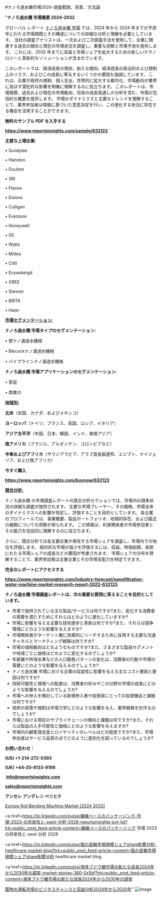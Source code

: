 #ナノろ過水機市場2024-調査範囲、背景、方法論

"<strong>ナノろ過水機 市場概要 2024-2032</strong>

グローバル レポート <a href=https://www.reportsinsights.com/sample/632123>ナノろ過水機 市場</a> では、2024 年から 2024 年までの予測年にわたる市場規模とその構成についての詳細な分析と理解を必要としています。 当社の調査アナリストは、一次および二次調査手法を使用して、企業に関連する過去の傾向と現在の市場状況を調査し、重要な洞察と市場予測を提供します。 これには、2032 年までに収益と市場シェアを拡大​​するための新しいテクノロジーと革新的なソリューションが含まれています。

このレポートでは、経済成長の現状、新たな傾向、経済成長の政治的および規制上のリスク、およびこの成長に寄与するいくつかの要因も強調しています。 これは、企業が政府の規制、個人支出、世界的に拡大する都市化、市場動向が業界に及ぼす潜在的な影響を明確に理解するのに役立ちます。 このレポートは、市場規模、過去および現在の市場動向、将来の成長見通しの分析を含む、市場の包括的な概要を提供します。 市場のダイナミクスと主要なトレンドを理解することで、業界参加者は情報に基づいた意思決定を行い、この進化する状況に存在する機会を活用することができます。

<strong><b>無料のサンプル PDF を入手する</b></strong>

<a href=https://www.reportsinsights.com/sample/632123><strong><u>https://www.reportsinsights.com/sample/632123</u></strong></a>

<strong>主要な上場企業:</strong>

• Sundylee

• Hanston

• Doulton

• 3M

• Flanne

• Dolons

• Culligan

• Everpure

• Honeywell

• GE

• Watts

• Midea

• Cillit

• Ecowatergd

• GREE

• Stevoor

• BRITA

• Haier

<strong><u>市場セグメンテーション</u></strong><strong><u>:</u></strong>

<strong>ナノろ過水機 市場タイプのセグメンテーション:</strong>

• 壁ナノ濾過水機械

• Bibcockナノ濾過水機械

• パイプラインナノ濾過水機械

<strong>ナノろ過水機 市場アプリケーションのセグメンテーション:</strong>

• 家庭

• 商業の

<strong><u>地域別</u></strong><strong><u>:</u></strong>

<strong>北米</strong>（米国、カナダ、およびメキシコ）

<strong>ヨーロッパ</strong>（ドイツ、フランス、英国、ロシア、イタリア）

<strong>アジア太平洋</strong>（中国、日本、韓国、インド、東南アジア）

<strong>南アメリカ</strong>（ブラジル、アルゼンチン、コロンビアなど）

<strong>中東およびアフリカ</strong>（サウジアラビア、アラブ首長国連邦、エジプト、ナイジェリア、および南アフリカ）

<strong>今すぐ購入</strong>

<a href=https://www.reportsinsights.com/buynow/632123><strong><u>https://www.reportsinsights.com/buynow/632123</u></strong></a>

<strong><u>競合分析:</u></strong>

ナノろ過水機 の市場調査レポートの競合分析セクションでは、市場内の競争状況の詳細な調査が提供されます。 主要な市場プレーヤー、その戦略、市場全体のダイナミクスへの影響を特定し、評価することを目的としています。 各企業のプロフィールでは、事業概要、製品ポートフォリオ、地理的存在、および最近の展開についての洞察が得られます。 この情報は、利害関係者が市場参加者とその能力を包括的に理解するのに役立ちます。

さらに、競合分析では各主要企業が保有する市場シェアを調査し、市場内での地位を評価します。 相対的な市場の強さを評価するには、収益、時価総額、長期にわたる市場シェアの成長などの要因が考慮されます。 市場シェアの分布を理解することで、業界参加者は主要企業とその市場支配力を特定できます。

<strong>完全なレポートにアクセスする</strong>

<a href=https://www.reportsinsights.com/industry-forecast/nanofiltration-water-machine-market-research-report-2022-632123><strong><u><b>https://www.reportsinsights.com/industry-forecast/nanofiltration-water-machine-market-research-report-2022-632123</b></u></strong></a>

<strong><b>ナノろ過水機 市場調査レポートは、次の重要な質問に答えることを目的としています。</b></strong>
<ul>
  <li>市場で提供されている主な製品/サービスは何ですか?また、変化する消費者の需要を満たすためにそれらはどのように進化していますか?</li>
  <li>市場に影響を与える主要な技術進歩と革新は何ですか?また、それらは競争環境にどのような影響を与えますか?</li>
  <li>市場関係者がターゲット層に効果的にリーチするために採用する主要な流通チャネルとマーケティング戦略は何ですか?</li>
  <li>市場の価格動向はどのようなものですか?また、さまざまな製品セグメントや地域ごとに価格はどのように変化するのでしょうか?</li>
  <li>年齢層や所得水準などの人口動態パターンの変化は、消費者の行動や市場の需要にどのような影響を与えるのでしょうか?</li>
  <li>ナノろ過水機 市場における企業の収益性に影響を与える主なコスト要因と要因は何ですか?</li>
  <li>持続可能性と環境への配慮は、消費者の好みやこの分野の市場の成長にどのような影響を与えるのでしょうか?</li>
  <li>市場への参入を検討している新規参入者や投資家にとっての投資機会と課題は何ですか?</li>
  <li>政府の政策や規制は市場力学にどのような影響を与え、業界戦略を形作るのでしょうか?</li>
  <li>市場における現在のサプライチェーンの傾向と課題は何ですか?また、それらは製品の入手可能性と価格にどのような影響を与えますか?</li>
  <li>市場内の顧客満足度とロイヤリティのレベルはどの程度ですか?また、市場参加者はサービス品質の点でどのように差別化を図っているのでしょうか?</li>
</ul>
<strong>お問い合わせ：</strong>

<strong>(US) +1-214-272-0393</strong>

<strong>(UK) +44-20-8133-9198</strong>

<strong> </strong><a href=info@reportsinsights.com><strong><u>info@reportsinsights.com</u></strong></a>

<a href=sales@reportsinsights.com><strong><u>sales@reportsinsights.com</u></strong></a>

<strong>アンセレ アンデレン ベリヒテ</strong>

<a href=https://www.linkedin.com/pulse/europe-roll-bending-machine-markets-emerging-trends-rcwaf/>Europe Roll Bending Machine Market [2024 2032]</a>

<a href=https://jp.linkedin.com/pulse/繊維ベースのパッケージング-市場-2023-の将来性と-swot-分析-2028-reportsinsights-pvt-ltd?trk=public_post_feed-article-content>繊維ベースのパッケージング 市場 2023 の将来性と swot 分析 2028</a>

<a href=https://jp.linkedin.com/pulse/猫の首輪市場規模シェアshare影響分析-healthcare-market-blog?trk=public_post_feed-article-content>猫の首輪市場規模シェアshare影響分析 healthcare market blog</a>

<a href=https://jp.linkedin.com/pulse/液体ブドウ糖市場の新たな成長2024年から2030年の調査-market-stories-360-0x5bf?trk=public_post_feed-article-content>液体ブドウ糖市場の新たな成長2024年から2030年の調査</a>

<a href=https://www.linkedin.com/pulse/履物の運転市場のビジネスチャンスと収益分析2024年から2030年-infopulse-daily-360-gzrdf/>履物の運転市場のビジネスチャンスと収益分析2024年から2030年</a>"
![image](https://github.com/ahaan12367/RIMarket24/assets/158471582/490bd8e8-0ff1-4a7b-b0a3-430ea896bf48)
